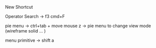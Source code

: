 New Shortcut 

Operator Search -> f3    cmd+F


pie menu -> ctrl+tab + move mouse
 z -> pie menu to change view mode (wireframe solid ... )


menu primitive -> shift a
